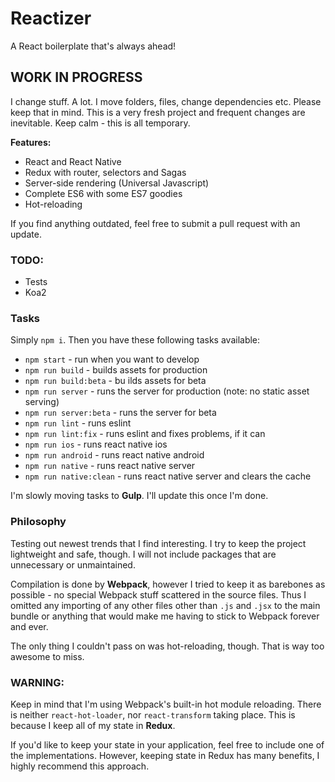# Reactizer

A React boilerplate that's always ahead!

## WORK IN PROGRESS

I change stuff. A lot. I move folders, files, change dependencies etc. Please keep that in mind. This is a very fresh project and frequent changes are inevitable. Keep calm - this is all temporary.

**Features:**

* React and React Native
* Redux with router, selectors and Sagas
* Server-side rendering (Universal Javascript)
* Complete ES6 with some ES7 goodies
* Hot-reloading

If you find anything outdated, feel free to submit a pull request with an update.

### TODO:

* Tests
* Koa2

### Tasks

Simply `npm i`. Then you have these following tasks available:

* `npm start` - run when you want to develop
* `npm run build` - builds assets for production
* `npm run build:beta` - bu ilds assets for beta
* `npm run server` - runs the server for production (note: no static asset serving)
* `npm run server:beta` - runs the server for beta
* `npm run lint` - runs eslint
* `npm run lint:fix` - runs eslint and fixes problems, if it can
* `npm run ios` - runs react native ios
* `npm run android` - runs react native android
* `npm run native` - runs react native server
* `npm run native:clean` - runs react native server and clears the cache

I'm slowly moving tasks to **Gulp**. I'll update this once I'm done.

### Philosophy

Testing out newest trends that I find interesting. I try to keep the project lightweight and safe, though. I will not include packages that are unnecessary or unmaintained.

Compilation is done by **Webpack**, however I tried to keep it as barebones as possible - no special Webpack stuff scattered in the source files. Thus I omitted any importing of any other files other than `.js` and `.jsx` to the main bundle or anything that would make me having to stick to Webpack forever and ever.

The only thing I couldn't pass on was hot-reloading, though. That is way too awesome to miss.

### WARNING:

Keep in mind that I'm using Webpack's built-in hot module reloading. There is neither `react-hot-loader`, nor `react-transform` taking place. This is because I keep all of my state in **Redux**.

If you'd like to keep your state in your application, feel free to include one of the implementations. However, keeping state in Redux has many benefits, I highly recommend this approach.
